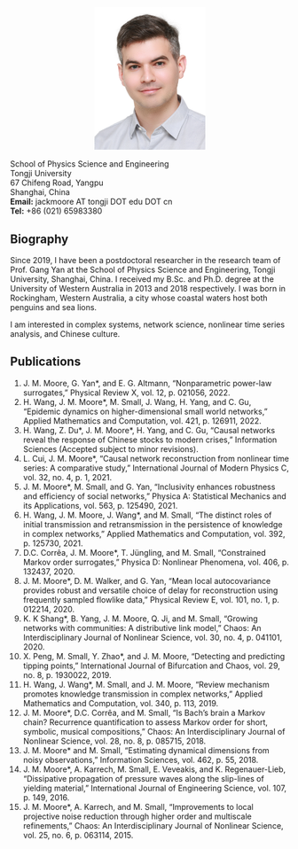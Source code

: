 <div style="text-align: center"><img src="jack-2021-12-02.jpg" alt="Jack Murdoch Moore" width="200" /></div>

School of Physics Science and Engineering  
Tongji University  
67 Chifeng Road, Yangpu  
Shanghai, China  
**Email:** jackmoore AT tongji DOT edu DOT cn  
**Tel:**  +86 (021) 65983380  

## Biography
Since 2019, I have been a postdoctoral researcher in the research team of Prof. Gang Yan at the School of Physics Science and Engineering, Tongji University, Shanghai, China. I received my B.Sc. and Ph.D. degree at the University of Western Australia in 2013 and 2018 respectively. I was born in Rockingham, Western Australia, a city whose coastal waters host both penguins and sea lions.

I am interested in complex systems, network science, nonlinear time series analysis, and Chinese culture.

## Publications

1. J. M. Moore, G. Yan*, and E. G. Altmann, “Nonparametric power-law surrogates,” Physical Review X, vol. 12, p. 021056, 2022.
1. H. Wang, J. M. Moore*, M. Small, J. Wang, H. Yang, and C. Gu, “Epidemic dynamics on higher-dimensional small world networks,” Applied Mathematics and Computation, vol. 421, p. 126911, 2022.
1. H. Wang, Z. Du*, J. M. Moore*, H. Yang, and C. Gu, “Causal networks reveal the response of Chinese stocks to modern crises,” Information Sciences (Accepted subject to minor revisions).
1. L. Cui, J. M. Moore*, “Causal network reconstruction from nonlinear time series: A comparative study,” International Journal of Modern Physics C, vol. 32, no. 4, p. 1, 2021.
1. J. M. Moore*, M. Small, and G. Yan, “Inclusivity enhances robustness and efficiency of social networks,” Physica A: Statistical Mechanics and its Applications, vol. 563, p. 125490, 2021.
1. H. Wang, J. M. Moore, J. Wang*, and M. Small, “The distinct roles of initial transmission and retransmission in the persistence of knowledge in complex networks,” Applied Mathematics and Computation, vol. 392, p. 125730, 2021.
1. D.C. Corrêa, J. M. Moore*, T. Jüngling, and M. Small, “Constrained Markov order surrogates,” Physica D: Nonlinear Phenomena, vol. 406, p. 132437, 2020.
1. J. M. Moore*, D. M. Walker, and G. Yan, “Mean local autocovariance provides robust and versatile choice of delay for reconstruction using frequently sampled flowlike data,” Physical Review E, vol. 101, no. 1, p. 012214, 2020.
1. K. K Shang*, B. Yang, J. M. Moore, Q. Ji, and M. Small, “Growing networks with communities: A distributive link model,” Chaos: An Interdisciplinary Journal of Nonlinear Science, vol. 30, no. 4, p. 041101, 2020.
1. X. Peng, M. Small, Y. Zhao*, and J. M. Moore, “Detecting and predicting tipping points,” International Journal of Bifurcation and Chaos, vol. 29, no. 8, p. 1930022, 2019.
1. H. Wang, J. Wang*, M. Small, and J. M. Moore, “Review mechanism promotes knowledge transmission in complex networks,” Applied Mathematics and Computation, vol. 340, p. 113, 2019.
1. J. M. Moore*, D.C. Corrêa, and M. Small, “Is Bach’s brain a Markov chain? Recurrence quantification to assess Markov order for short, symbolic, musical compositions,” Chaos: An Interdisciplinary Journal of Nonlinear Science, vol. 28, no. 8, p. 085715, 2018.
1. J. M. Moore* and M. Small, “Estimating dynamical dimensions from noisy observations,” Information Sciences, vol. 462, p. 55, 2018.
1. J. M. Moore*, A. Karrech, M. Small, E. Veveakis, and K. Regenauer-Lieb, “Dissipative propagation of pressure waves along the slip-lines of yielding material,” International Journal of Engineering Science, vol. 107, p. 149, 2016.
1. J. M. Moore*, A. Karrech, and M. Small, “Improvements to local projective noise reduction through higher order and multiscale refinements,” Chaos: An Interdisciplinary Journal of Nonlinear Science, vol. 25, no. 6, p. 063114, 2015.
